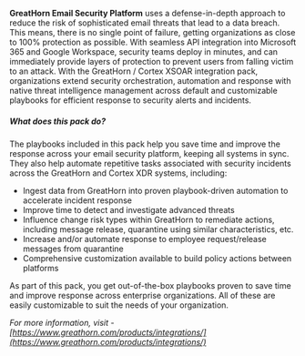 **GreatHorn Email Security Platform** uses a defense-in-depth approach to reduce the risk of sophisticated email threats that lead to a data breach. This means, there is no single point of failure, getting organizations as close to 100% protection as possible. With seamless API integration into Microsoft 365 and Google Workspace, security teams deploy in minutes, and can immediately provide layers of protection to prevent users from falling victim to an attack. With the GreatHorn / Cortex XSOAR integration pack, organizations extend security orchestration, automation and response with native threat intelligence management across default and customizable playbooks for efficient response to security alerts and incidents.


##### What does this pack do?

The playbooks included in this pack help you save time and improve the response across your email security platform, keeping all systems in sync. They also help automate repetitive tasks associated with security incidents across the GreatHorn and Cortex XDR systems, including:

- Ingest data from GreatHorn into proven playbook-driven automation to accelerate incident response
- Improve time to detect and investigate advanced threats
- Influence change risk types within GreatHorn to remediate actions, including message release, quarantine using similar characteristics, etc.
- Increase and/or automate response to employee request/release messages from quarantine
- Comprehensive customization available to build policy actions between platforms


As part of this pack, you get out-of-the-box playbooks proven to save time and improve response across enterprise organizations. All of these are easily customizable to suit the needs of your organization.


_For more information, visit - [https://www.greathorn.com/products/integrations/](https://www.greathorn.com/products/integrations/)_

